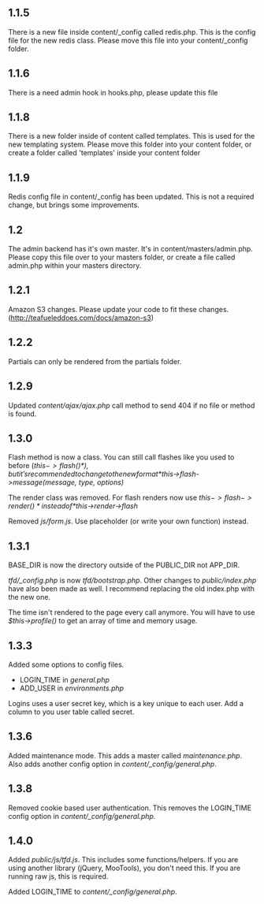 ## 1.1.5

There is a new file inside content/_config called redis.php. This is the config file for the new redis class.
Please move this file into your content/_config folder.

## 1.1.6

There is a need admin hook in hooks.php, please update this file

## 1.1.8

There is a new folder inside of content called templates. This is used for the new templating system.
Please move this folder into your content folder, or create a folder called 'templates' inside your content folder

## 1.1.9

Redis config file in content/_config has been updated. This is not a required change, but brings some improvements.

## 1.2

The admin backend has it's own master. It's in content/masters/admin.php.
Please copy this file over to your masters folder, or create a file called admin.php within your masters directory.

## 1.2.1

Amazon S3 changes. Please update your code to fit these changes. (http://teafueleddoes.com/docs/amazon-s3)

## 1.2.2

Partials can only be rendered from the partials folder.

## 1.2.9

Updated *content/ajax/ajax.php* call method to send 404 if no file or method is found.

## 1.3.0

Flash method is now a class. You can still call flashes like you used to before (*$this->flash()*), but it's recommended to change to the new format *$this->flash->message(message, type, options)*

The render class was removed. For flash renders now use *$this->flash->render()* instead of *$this->render->flash*

Removed *js/form.js*. Use placeholder (or write your own function) instead.

## 1.3.1

BASE_DIR is now the directory outside of the PUBLIC_DIR not APP_DIR.

*tfd/_config.php* is now *tfd/bootstrap.php*. Other changes to *public/index.php* have also been made as well. I recommend replacing the old index.php with the new one.

The time isn't rendered to the page every call anymore. You will have to use *$this->profile()* to get an array of time and memory usage.

## 1.3.3

Added some options to config files.

* LOGIN_TIME in *general.php*
* ADD_USER in *environments.php*

Logins uses a user secret key, which is a key unique to each user. Add a column to you user table called secret.

## 1.3.6

Added maintenance mode. This adds a master called *maintenance.php*. Also adds another config option in *content/_config/general.php*.

## 1.3.8

Removed cookie based user authentication. This removes the LOGIN_TIME config option in *content/_config/general.php*.

## 1.4.0

Added *public/js/tfd.js*. This includes some functions/helpers. If you are using another library (jQuery, MooTools), you don't need this. If you are running raw js, this is required.

Added LOGIN_TIME to *content/_config/general.php*.

